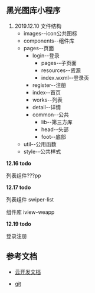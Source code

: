 ## 黑光图库小程序

1. 2019.12.10 文件结构
	- images--icon公共图标
	- components--组件库
	- pages--页面
		- login--登录
			- pages--子页面
			- resources--资源
			- index.wxml--登录页
		- register--注册
		- index--首页
		- works--列表
		- detail--详情
		- common--公共
			- lib--第三方库
			- head--头部
			- foot--底部
	- util--公用函数
	- style--公共样式

**12.16 todo**

列表组件???pp

**12.17 todo**

列表组件 swiper-list 

组件库 iview-weapp

**12.19 todo**

登录注册


## 参考文档

- [云开发文档](https://developers.weixin.qq.com/miniprogram/dev/wxcloud/basis/getting-started.html)

- [git](https://git.heiguang.com/yjzh/miniprogram-hgtuku-master)

